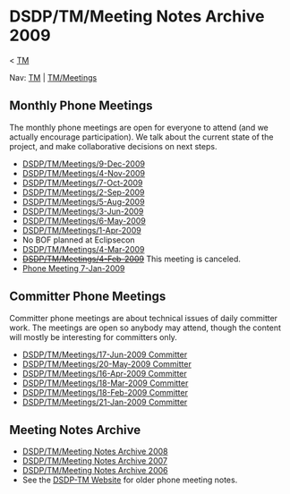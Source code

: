 

DSDP/TM/Meeting Notes Archive 2009
==================================

< [TM](./TM "DSDP/TM")

Nav: [TM](./TM "TM") | [TM/Meetings](./Meetings "TM/Meetings")

  

Monthly Phone Meetings
----------------------

The monthly phone meetings are open for everyone to attend (and we actually encourage participation). We talk about the current state of the project, and make collaborative decisions on next steps.

*   [DSDP/TM/Meetings/9-Dec-2009](./9-Dec-2009 "DSDP/TM/Meetings/9-Dec-2009")
*   [DSDP/TM/Meetings/4-Nov-2009](./4-Nov-2009 "DSDP/TM/Meetings/4-Nov-2009")
*   [DSDP/TM/Meetings/7-Oct-2009](./7-Oct-2009 "DSDP/TM/Meetings/7-Oct-2009")
*   [DSDP/TM/Meetings/2-Sep-2009](./2-Sep-2009 "DSDP/TM/Meetings/2-Sep-2009")
*   [DSDP/TM/Meetings/5-Aug-2009](./5-Aug-2009 "DSDP/TM/Meetings/5-Aug-2009")
*   [DSDP/TM/Meetings/3-Jun-2009](./3-Jun-2009 "DSDP/TM/Meetings/3-Jun-2009")
*   [DSDP/TM/Meetings/6-May-2009](./6-May-2009 "DSDP/TM/Meetings/6-May-2009")
*   [DSDP/TM/Meetings/1-Apr-2009](./1-Apr-2009 "DSDP/TM/Meetings/1-Apr-2009")
*   No BOF planned at Eclipsecon
*   [DSDP/TM/Meetings/4-Mar-2009](./4-Mar-2009 "DSDP/TM/Meetings/4-Mar-2009")
*   ~~[DSDP/TM/Meetings/4-Feb-2009](./4-Feb-2009 "DSDP/TM/Meetings/4-Feb-2009")~~ This meeting is canceled.
*   [Phone Meeting 7-Jan-2009](./Phone_Meeting_7-Jan-2009 "DSDP/TM/Phone Meeting 7-Jan-2009")

Committer Phone Meetings
------------------------

Committer phone meetings are about technical issues of daily committer work. The meetings are open so anybody may attend, though the content will mostly be interesting for committers only.

*   [DSDP/TM/Meetings/17-Jun-2009 Committer](./17-Jun-2009_Committer "DSDP/TM/Meetings/17-Jun-2009 Committer")
*   [DSDP/TM/Meetings/20-May-2009 Committer](./20-May-2009_Committer "DSDP/TM/Meetings/20-May-2009 Committer")
*   [DSDP/TM/Meetings/16-Apr-2009 Committer](./16-Apr-2009_Committer "DSDP/TM/Meetings/16-Apr-2009 Committer")
*   [DSDP/TM/Meetings/18-Mar-2009 Committer](./18-Mar-2009_Committer "DSDP/TM/Meetings/18-Mar-2009 Committer")
*   [DSDP/TM/Meetings/18-Feb-2009 Committer](./18-Feb-2009_Committer "DSDP/TM/Meetings/18-Feb-2009 Committer")
*   [DSDP/TM/Meetings/21-Jan-2009 Committer](./21-Jan-2009_Committer "DSDP/TM/Meetings/21-Jan-2009 Committer")

Meeting Notes Archive
---------------------

*   [DSDP/TM/Meeting Notes Archive 2008](./Meeting_Notes_Archive_2008 "DSDP/TM/Meeting Notes Archive 2008")
*   [DSDP/TM/Meeting Notes Archive 2007](./Meeting_Notes_Archive_2007 "DSDP/TM/Meeting Notes Archive 2007")
*   [DSDP/TM/Meeting Notes Archive 2006](./Meeting_Notes_Archive_2006 "DSDP/TM/Meeting Notes Archive 2006")
*   See the [DSDP-TM Website](https://www.eclipse.org./doc/) for older phone meeting notes.

